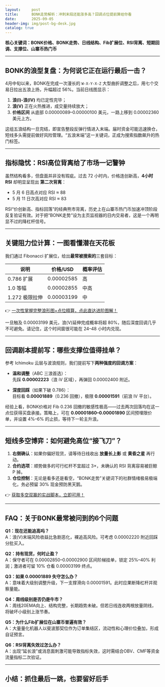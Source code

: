 ```yaml
---
layout:     post
title:      BONK走势解析：冲刺末段还能涨多高？回调点位提前算给你看
date:       2025-09-05
header-img: img/post-bg-desk.jpg
catalog: true
---
```


**核心关键词：BONK价格、BONK走势、日线结构、Fib扩展位、RSI背离、短期回调、支撑位、山寨币热门币**

---

## BONK的浪型复盘：为何说它正在运行最后一击？

4月中旬以来，BONK在完成一次漫长的 `W-X-Y-X-Z` 大型曲折调整之后，用七个交易日拉出五浪上扬，升幅超过 56%。当前日线图显示：

1. **浪(Ⅰ)-浪(Ⅳ)** 均已定性完毕；
2. **浪(Ⅴ)** 正在火热推进，成交量持续放大；
3. **价格区间** 从底部 0.00000089–0.00000100 美元，一路上移到 0.00002360 美元上方。

这组五浪结构一旦完结，即宣告整段反弹行情进入末端。届时资金可能迅速换仓，短线多头需提前做好风险管理。“五浪末端”这一关键词，正成为搜索指数飙升的热门标签。

---

## 指标隐忧：RSI高位背离给了市场一记警钟

虽然结构看多，但盘面并非没有瑕疵。过去 72 小时内，价格连创新高，**4小时RSI** 却明显呈现出 **第二次背离**：  

- 5 月 6 日高点对应 RSI ≈ 88  
- 5 月 11 日次高对应 RSI ≈ 83  

RSI“价创新高、指标回落”的经典熊市背离，历史上在山寨币热门币加速冲顶阶段反复验证有效。对于把“BONK走势”设为主页监视器的日内交易者，这是一个再明显不过的降杠杆信号。

---

## 关键阻力位计算：一图看懂潜在天花板

我们通过 Fibonacci 扩展位，给出**最常被搜索的**三套目标：

| 说明                  | 价格/USD       | 概率评估 |
|-----------------------|----------------|----------|
| 0.786 扩展            | 0.00002585     | 高       |
| 1.0 等幅              | 0.00002855     | 中高     |
| 1.272 极限拉伸        | 0.00003199     | 中       |

👉 [一次性掌握完整浪形图+点位精算，点此直达进阶图解！](https://okxdog.com/)

一旦触及 0.00003199 美元，浪(Ⅴ)延伸完成概率将超 80%，随后深度回调几乎不可避免。请记住，这个时间窗很可能在 24–48 小时内兑现。

---

## 回调剧本提前写：哪些支撑位值得挂单？

参考 Ichimoku 云层与波浪规则，我们提前写下**两种强度的回调方案**：

- **温和调整**（ABC 三浪首选）：  
  先踩 **0.00002223**（浪 iV 区域），再弹回 0.00002400 附近。  

- **深度回踩**（如果下破 0.786）：  
  目标看 **0.00001889**（0.236 回撤），极限 **0.00001591**（前浪 IV 平台）。

经验上看，BONK价格对 Fib 0.236 回撤的敏感性极高——过去两次回落均在这一点位获得买盘承接。策略上，可在 **0.00001860–0.00001890** 区间预埋限价单，并设置 4%–6% 的止损，等待下一轮主升浪。

---

## 短线多空博弈：如何避免高位“接飞刀”？

1. **右侧确认**：如果你偏好现货，请等待日线收出 **放量长上影** 或 **黄昏之星** 再行动。  
2. **合约选项**：顺势做多的可行杠杆不宜超过 3×，未确认的 RSI 背离容易被巨鲸 P 掉。  
3. **仓位控制**：无论是看多还是看空，“BONK走势”关键词下的社群情绪极易极端化，务必预留 30% 现金预防黑天鹅。

👉 [获取多空双赢的实战脚本，立即可用！](https://okxdog.com/)

---

## FAQ：关于BONK最常被问到的6个问题

**Q1：现在还能追高吗？**  
A：浪(Ⅴ)末端风险收益比急剧恶化，裸追高风险。可考虑 0.00002220 附近回踩分批买入。

**Q2：持有现货，何时止盈？**  
A：保守者可在 0.00002850–0.00002900 区间阶梯挂单，锁定 25%–40% 利润；激进者可留 10% 仓看 0.00003199 终点。

**Q3：如果 0.00001889 失守怎么办？**  
A：意味着大级别调整升级，下一支撑滑向 0.00001591。此时应果断降杠杆并观察量能。

**Q4：周线级别是否仍是牛市？**  
A：周线20EMA向上、结构完整，长期趋势未破。但若日线连收两根放量阴线，将破坏小级别上涨节奏。

**Q5：为什么Fib扩展位在山寨币普遍有效？**  
A：大量量化机器人以斐波那契位作为订单集结区，流动性和心理价位叠加，形成自证预言。

**Q6：RSI背离失效过怎么办？**  
A：出现“延长浪”或消息面刺激可能导致指标失效，这时需结合OBV、CMF等资金流量指标二次验证。

---

## 小结：抓住最后一跳，也要留好后手